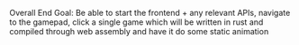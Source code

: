 Overall End Goal: Be able to start the frontend + any relevant APIs, navigate to the gamepad, click a single game which will be written in rust and compiled through web assembly and have it do some static animation
